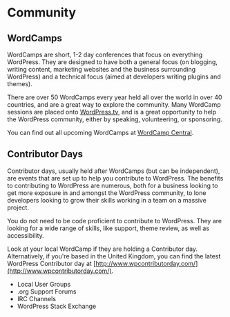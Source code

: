 # Community

## WordCamps

WordCamps are short, 1-2 day conferences that focus on everything WordPress. They are designed to have both a general focus (on blogging, writing content, marketing websites and the business surrounding WordPress) and a technical focus (aimed at developers writing plugins and themes). 

There are over 50 WordCamps every year held all over the world in over 40 countries, and are a great way to explore the community. Many WordCamp sessions are placed onto [WordPress.tv](http://wordpress.tv/), and is a great opportunity to help the WordPress community, either by speaking, volunteering, or sponsoring.

You can find out all upcoming WordCamps at [WordCamp Central](http://central.wordcamp.org/).

## Contributor Days

Contributor days, usually held after WordCamps (but can be independent), are events that are set up to help you contribute to WordPress. The benefits to contributing to WordPress are numerous, both for a business looking to get more exposure in and amongst the WordPress community, to lone developers looking to grow their skills working in a team on a massive project.

You do not need to be code proficient to contribute to WordPress. They are looking for a wide range of skills, like support, theme review, as well as accessibility.

Look at your local WordCamp if they are holding a Contributor day. Alternatively, if you're based in the United Kingdom, you can find the latest WordPress Contributor day at [http://www.wpcontributorday.com/](http://www.wpcontributorday.com/).

 - Local User Groups
 - .org Support Forums
 - IRC Channels
 - WordPress Stack Exchange
